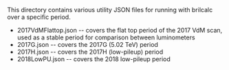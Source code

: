 This directory contains various utility JSON files for running with brilcalc over a specific period.

* 2017VdMFlattop.json -- covers the flat top period of the 2017 VdM scan, used as a stable period for comparison between luminometers
* 2017G.json -- covers the 2017G (5.02 TeV) period
* 2017H.json -- covers the 2017H (low-pileup) period
* 2018LowPU.json -- covers the 2018 low-pileup period